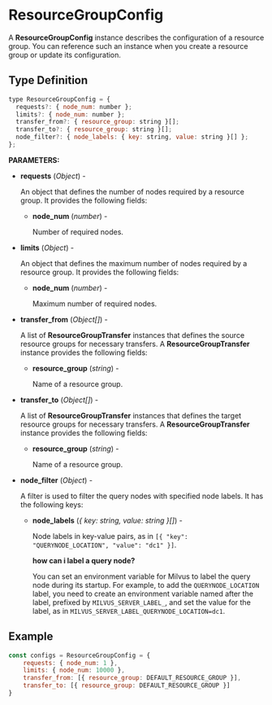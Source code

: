 # ResourceGroupConfig

A **ResourceGroupConfig** instance describes the configuration of a resource group. You can reference such an instance when you create a resource group or update its configuration.

## Type Definition

```javascript
type ResourceGroupConfig = {
  requests?: { node_num: number }; 
  limits?: { node_num: number }; 
  transfer_from?: { resource_group: string }[]; 
  transfer_to?: { resource_group: string }[]; 
  node_filter?: { node_labels: { key: string, value: string }[] };
};
```

**PARAMETERS:**

- **requests** (*Object*) - 

    An object that defines the number of nodes required by a resource group. It provides the following fields:

    - **node_num** (*number*) -

        Number of required nodes.

- **limits** (*Object*) - 

    An object that defines the maximum number of nodes required by a resource group. It provides the following fields:

    - **node_num** (*number*) -

        Maximum number of required nodes.

- **transfer_from** (*Object[]*) - 

    A list of **ResourceGroupTransfer** instances that defines the source resource groups for necessary transfers. A **ResourceGroupTransfer** instance provides the following fields:

    - **resource_group** (*string*) -

        Name of a resource group.

- **transfer_to** (*Object[]*) - 

    A list of **ResourceGroupTransfer** instances that defines the target resource groups for necessary transfers. A **ResourceGroupTransfer** instance provides the following fields:

    - **resource_group** (*string*) -

        Name of a resource group.

- **node_filter** (*Object*) -

    A filter is used to filter the query nodes with specified node labels. It has the following keys:

    - **node_labels** (*{ key: string, value: string }[]*) -

        Node labels in key-value pairs, as in `[{ "key": "QUERYNODE_LOCATION", "value": "dc1" }]`.

        <div class="admonition note">

        <p><b>how can i label a query node?</b></p>

        <p>You can set an environment variable for Milvus to label the query node during its startup. For example, to add the <code>QUERYNODE_LOCATION</code> label, you need to create an environment variable named after the label, prefixed by <code>MILVUS_SERVER_LABEL_</code>, and set the value for the label, as in <code>MILVUS_SERVER_LABEL_QUERYNODE_LOCATION=dc1</code>.</p>

        </div>

## Example

```javascript
const configs = ResourceGroupConfig = {
    requests: { node_num: 1 },
    limits: { node_num: 10000 },
    transfer_from: [{ resource_group: DEFAULT_RESOURCE_GROUP }],
    transfer_to: [{ resource_group: DEFAULT_RESOURCE_GROUP }]
}
```
